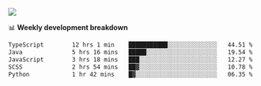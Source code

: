 ![](https://github-readme-stats-v2-three.vercel.app/api/top-langs/?username=akshayxml&theme=dark&hide_border=true&include_all_commits=true&count_private=true&layout=compact&size_weight=0.5&count_weight=0.5&hide=Jupyter%20Notebook%2Cobjective-c%2Cmakefile%2Cc%2Chtml%2Ccss%2Cscss&langs_count=6&exclude_repo=github-readme-stats-v2)

📊 **Weekly development breakdown**
<!--START_SECTION:waka-->

```txt
TypeScript        12 hrs 1 min    ███████████░░░░░░░░░░░░░░   44.51 %
Java              5 hrs 16 mins   █████░░░░░░░░░░░░░░░░░░░░   19.54 %
JavaScript        3 hrs 18 mins   ███░░░░░░░░░░░░░░░░░░░░░░   12.27 %
SCSS              2 hrs 54 mins   ██▓░░░░░░░░░░░░░░░░░░░░░░   10.78 %
Python            1 hr 42 mins    █▓░░░░░░░░░░░░░░░░░░░░░░░   06.35 %
```

<!--END_SECTION:waka-->
